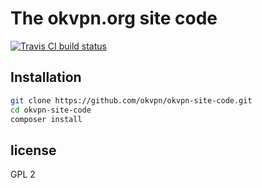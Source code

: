 # The okvpn.org site code

[![Travis CI build status](https://api.travis-ci.com/Jurasikt/dev_okvpn.svg?token=JAwKtvyvJKxrU4zYifzs&branch=develop)](https://travis-ci.org/orocrm/platform)

## Installation


```bash
git clone https://github.com/okvpn/okvpn-site-code.git
cd okvpn-site-code
composer install
```
## license

GPL 2